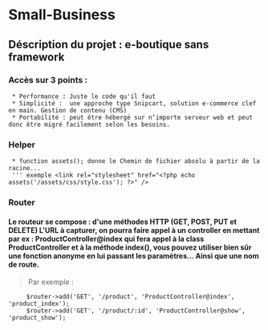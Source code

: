# Small-Business

## Déscription du projet :  e-boutique sans framework
### Accès sur 3 points :

     * Performance : Juste le code qu'il faut
     * Simplicité :  une approche type Snipcart, solution e-commerce clef en main. Gestion de contenu (CMS)
     * Portabilité : peut être hébergé sur n’importe serveur web et peut donc être migré facilement selon les besoins.

### Helper
     * function assets(); donne le Chemin de fichier absolu à partir de la racine...
     ''' exemple <link rel="stylesheet" href="<?php echo assets('/assets/css/style.css'); ?>" />

### Router 
####  Le routeur se compose :  d'une méthodes HTTP (GET, POST, PUT et DELETE) L'URL à capturer, on pourra faire appel à un controller en mettant par ex : ProductController@index  qui fera appel à la class  ProductController et à la méthode index(), vous pouvez utiliser bien sûr une fonction anonyme en lui passant les paramètres... Ainsi que une nom de route.

> Par exemple : 

>
         $router->add('GET', '/product', 'ProductController@index', 'product_index'); 
         $router->add('GET', '/product/:id', 'ProductController@show', 'product_show'); 